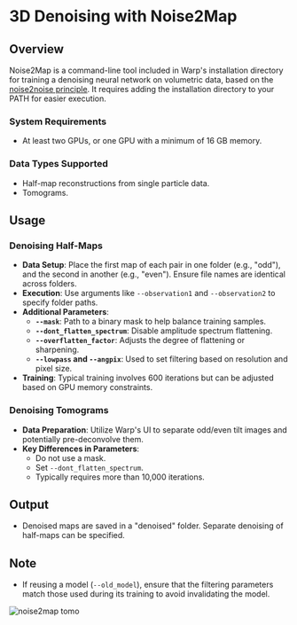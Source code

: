# 3D Denoising with Noise2Map

## Overview

Noise2Map is a command-line tool included in Warp's installation directory for training
a denoising neural network on volumetric data, based on
the [noise2noise principle](https://arxiv.org/abs/1803.04189). It requires adding the
installation directory to your PATH for easier execution.

### System Requirements

- At least two GPUs, or one GPU with a minimum of 16 GB memory.

### Data Types Supported

- Half-map reconstructions from single particle data.
- Tomograms.

## Usage

### Denoising Half-Maps

- **Data Setup**: Place the first map of each pair in one folder (e.g., "odd"), and the
  second in another (e.g., "even"). Ensure file names are identical across folders.
- **Execution**: Use arguments like `--observation1` and `--observation2` to specify
  folder paths.
- **Additional Parameters**:
    - **`--mask`**: Path to a binary mask to help balance training samples.
    - **`--dont_flatten_spectrum`**: Disable amplitude spectrum flattening.
    - **`--overflatten_factor`**: Adjusts the degree of flattening or sharpening.
    - **`--lowpass` and `--angpix`**: Used to set filtering based on resolution and
      pixel size.
- **Training**: Typical training involves 600 iterations but can be adjusted based on
  GPU memory constraints.

### Denoising Tomograms

- **Data Preparation**: Utilize Warp's UI to separate odd/even tilt images and
  potentially pre-deconvolve them.
- **Key Differences in Parameters**:
    - Do not use a mask.
    - Set `--dont_flatten_spectrum`.
    - Typically requires more than 10,000 iterations.

## Output

- Denoised maps are saved in a "denoised" folder. Separate denoising of half-maps can be
  specified.

## Note

- If reusing a model (`--old_model`), ensure that the filtering parameters match those
  used during its training to avoid invalidating the model.

![noise2map tomo](./assets/noise2map_tomo.png)